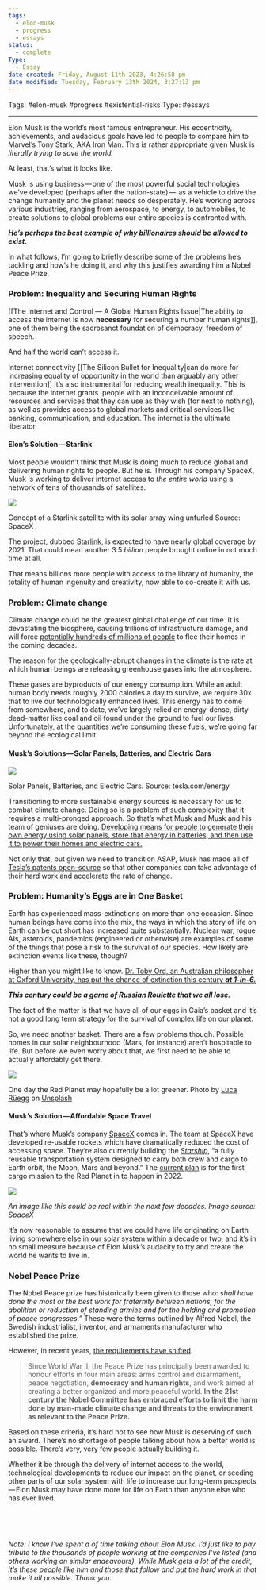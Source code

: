 ```yaml
---
tags:
  - elon-musk
  - progress
  - essays
status:
  - complete
Type:
  - Essay
date created: Friday, August 11th 2023, 4:26:58 pm
date modified: Tuesday, February 13th 2024, 3:27:13 pm
---
```

Tags: #elon-musk #progress #existential-risks 
Type: #essays 

---

Elon Musk is the world’s most famous entrepreneur. His eccentricity, achievements, and audacious goals have led to people to compare him to Marvel’s Tony Stark, AKA Iron Man. This is rather appropriate given Musk is _literally trying to save the world._

At least, that’s what it looks like.

Musk is using business — one of the most powerful social technologies we’ve developed (perhaps after the nation-state) —  as a vehicle to drive the change humanity and the planet needs so desperately. He’s working across various industries, ranging from aerospace, to energy, to automobiles, to create solutions to global problems our entire species is confronted with.

**_He’s perhaps the best example of why billionaires should be allowed to exist._**

In what follows, I’m going to briefly describe some of the problems he’s tackling and how’s he doing it, and why this justifies awarding him a Nobel Peace Prize.

### Problem: Inequality and Securing Human Rights

[[The Internet and Control — A Global Human Rights Issue|The ability to access the internet is now **necessary** for securing a number human rights]], one of them being the sacrosanct foundation of democracy, freedom of speech.

And half the world can’t access it.

Internet connectivity [[The Silicon Bullet for Inequality|can do more for increasing equality of opportunity in the world than arguably any other intervention]] It’s also instrumental for reducing wealth inequality. This is because the internet grants  people with an inconceivable amount of resources and services that they can use as they wish (for next to nothing), as well as provides access to global markets and critical services like banking, communication, and education. The internet is the ultimate liberator.

#### Elon’s Solution — Starlink

Most people wouldn’t think that Musk is doing much to reduce global and delivering human rights to people. But he is. Through his company SpaceX, Musk is working to deliver internet access to _the entire world_ using a network of tens of thousands of satellites.

![](https://uploads-ssl.webflow.com/5fcae22ef2ec906b16723d31/6053292ea7413f0a062d1343_5eec4df2f8452710acccf812_0*iGC1MTiFeUdQCBkM.jpeg)

Concept of a Starlink satellite with its solar array wing unfurled Source: SpaceX

The project, dubbed [Starlink](http://starlink.com), is expected to have nearly global coverage by 2021. That could mean another 3.5 _billion_ people brought online in not much time at all.

That means billions more people with access to the library of humanity, the totality of human ingenuity and creativity, now able to co-create it with us.

### Problem: Climate change

Climate change could be the greatest global challenge of our time. It is devastating the biosphere, causing trillions of infrastructure damage, and will force [potentially hundreds of millions of people](https://environmentalmigration.iom.int/iom-outlook-migration-environment-and-climate-change-1) to flee their homes in the coming decades.

The reason for the geologically-abrupt changes in the climate is the rate at which human beings are releasing greenhouse gases into the atmosphere.

These gases are byproducts of our energy consumption. While an adult human body needs roughly 2000 calories a day to survive, we require 30x that to live our technologically enhanced lives. This energy has to come from somewhere, and to date, we’ve largely relied on energy-dense, dirty dead-matter like coal and oil found under the ground to fuel our lives. Unfortunately, at the quantities we’re consuming these fuels, we’re going far beyond the ecological limit.

#### Musk’s Solutions — Solar Panels, Batteries, and Electric Cars

![](https://uploads-ssl.webflow.com/5fcae22ef2ec906b16723d31/6053292ea879639b6ceba92a_5eec4df21de53e46167c458a_0*QQCC1a1K2OegZmxF.jpeg)

Solar Panels, Batteries, and Electric Cars. Source: tesla.com/energy

Transitioning to more sustainable energy sources is necessary for us to combat climate change. Doing so is a problem of such complexity that it requires a multi-pronged approach. So that’s what Musk and Musk and his team of geniuses are doing. [Developing means for people to generate their own energy using solar panels, store that energy in batteries, and then use it to power their homes and electric cars.](https://www.tesla.com/energy)

Not only that, but given we need to transition ASAP, Musk has made all of [Tesla’s patents open-source](https://www.tesla.com/blog/all-our-patent-are-belong-you) so that other companies can take advantage of their hard work and accelerate the rate of change.

### Problem: Humanity’s Eggs are in One Basket

Earth has experienced mass-extinctions on more than one occasion. Since human beings have come into the mix, the ways in which the story of life on Earth can be cut short has increased quite substantially. Nuclear war, rogue AIs, asteroids, pandemics (engineered or otherwise) are examples of some of the things that pose a risk to the survival of our species. How likely are extinction events like these, though?

Higher than you might like to know. [Dr. Toby Ord, an Australian philosopher at Oxford University, has put the chance of extinction this century **_at 1-in-6._**](http://Oxford%20University)

**_This century could be a game of Russian Roulette that we all lose._**

The fact of the matter is that we have all of our eggs in Gaia’s basket and it’s not a good long term strategy for the survival of complex life on our planet.

So, we need another basket. There are a few problems though. Possible homes in our solar neighbourhood (Mars, for instance) aren’t hospitable to life. But before we even worry about that, we first need to be able to actually affordably get there.

![](https://uploads-ssl.webflow.com/5fcae22ef2ec906b16723d31/6053292e65dc36c82dd19e79_5eec4df24ef2567dd89d3462_0*zg6WkdMGaQceVfSY.jpeg)

One day the Red Planet may hopefully be a lot greener. Photo by [Luca Rüegg](https://unsplash.com/@lucarueegg?utm_source=medium&utm_medium=referral) on [Unsplash](https://unsplash.com?utm_source=medium&utm_medium=referral)

#### Musk’s Solution — Affordable Space Travel

That’s where Musk’s company [SpaceX](https://www.spacex.com/) comes in. The team at SpaceX have developed re-usable rockets which have dramatically reduced the cost of accessing space. They’re also currently building the [_Starship_](https://www.spacex.com/starship), “a fully reusable transportation system designed to carry both crew and cargo to Earth orbit, the Moon, Mars and beyond.” The [current plan](https://www.spacex.com/mars) is for the first cargo mission to the Red Planet in to happen in 2022.

![](https://uploads-ssl.webflow.com/5fcae22ef2ec906b16723d31/6053292ef18cc453a2636728_5eec4df2ba1dee000a68bf23_0*1ES60gZ6VCDhcL6r.jpeg)

_An image like this could be real within the next few decades. Image source: SpaceX_

It’s now reasonable to assume that we could have life originating on Earth living somewhere else in our solar system within a decade or two, and it’s in no small measure because of Elon Musk’s audacity to try and create the world he wants to live in.

### Nobel Peace Prize

The Nobel Peace prize has historically been given to those who: _shall have done the most or the best work for fraternity between nations, for the abolition or reduction of standing armies and for the holding and promotion of peace congresses.”_ These were the terms outlined by Alfred Nobel, the Swedish industrialist, inventor, and armaments manufacturer who established the prize.

However, in recent years, [the requirements have shifted](https://www.nobelpeaceprize.org/Prize-winners).

> Since World War II, the Peace Prize has principally been awarded to honour efforts in four main areas: arms control and disarmament, peace negotiation, **democracy and human rights**, and work aimed at creating a better organized and more peaceful world. **In the 21st century the Nobel Committee has embraced efforts to limit the harm done by man-made climate change and threats to the environment as relevant to the Peace Prize.**

Based on these criteria, it’s hard not to see how Musk is deserving of such an award. There’s no shortage of people talking about how a better world is possible. There’s very, very few people actually building it.

Whether it be through the delivery of internet access to the world, technological developments to reduce our impact on the planet, or seeding other parts of our solar system with life to increase our long-term prospects — Elon Musk may have done more for life on Earth than anyone else who has ever lived.

‍

‍

*Note: I know I’ve spent a of time talking about Elon Musk. I’d just like to pay tribute to the thousands of people working at the companies I’ve listed (and others working on similar endeavours). While Musk gets a lot of the credit, it’s these people like him and those that follow and put the hard work in that make it all possible. Thank you.*